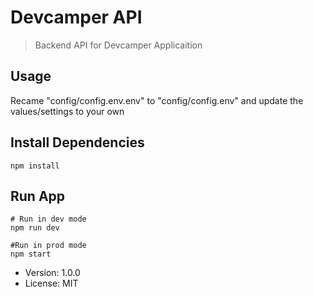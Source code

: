 # Devcamper API

> Backend API for Devcamper Applicaition

## Usage

Recame "config/config.env.env" to "config/config.env" and update the values/settings to your own

## Install Dependencies

```
npm install
```

## Run App

```
# Run in dev mode
npm run dev

#Run in prod mode
npm start
```

-   Version: 1.0.0
-   License: MIT
